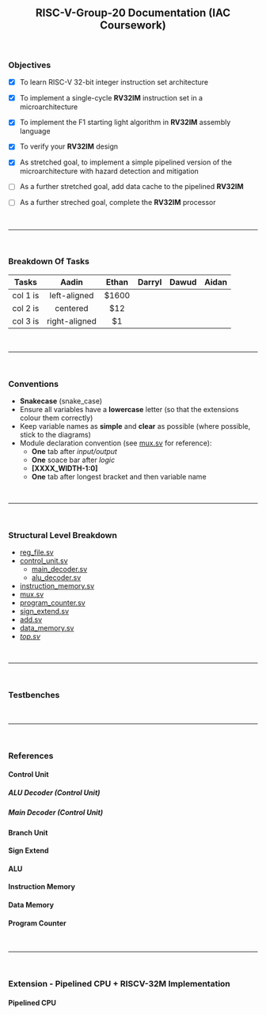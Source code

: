 <center>

## RISC-V-Group-20 Documentation (IAC Coursework)

</center>

<br>

### **Objectives**

- [x] To learn RISC-V 32-bit integer instruction set architecture 
- [x] To implement a single-cycle **RV32IM** instruction set in a microarchitecture
- [x] To implement the F1 starting light algorithm in **RV32IM** assembly language
- [x] To verify your **RV32IM** design
- [x] As stretched goal, to implement a simple pipelined version of the microarchitecture with hazard detection and mitigation
- [ ] As a further stretched goal, add data cache to the pipelined **RV32IM**
- [ ] As a further streched goal, complete the **RV32IM** processor


<br>

---

<br>


### Breakdown Of Tasks


<div align = "center">

| Tasks    |      Aadin      |  Ethan | Darryl | Dawud | Aidan |
|:----------:|:-------------:|:------:|:------:|:-----:|:-----:|
| col 1 is |  left-aligned | $1600 ||||
| col 2 is |    centered   |   $12 ||||
| col 3 is | right-aligned |    $1 ||||


</div>


<br>

---

<br>

### **Conventions**

- **Snakecase** (snake_case)
- Ensure all variables have a **lowercase** letter (so that the extensions colour them correctly)
- Keep variable names as **simple** and **clear** as possible (where possible, stick to the diagrams)
- Module declaration convention (see [mux.sv](rtl/mux.sv) for reference):
    - **One** tab after _input/output_ 
    - **One** soace bar after _logic_ 
    - **[XXXX_WIDTH-1:0]** 
    - **One** tab after longest bracket and then variable name
<br>

---

<br>

### **Structural Level Breakdown**

- [reg_file.sv](rtl/reg_file.sv)
- [control_unit.sv](rtl/control_unit.sv)
    - [main_decoder.sv](rtl/main_decoder.sv)
    - [alu_decoder.sv](rtl/alu_decoder.sv)
- [instruction_memory.sv](rtl/instruction_memory.sv)
- [mux.sv](rtl/mux.sv)
- [program_counter.sv](rtl/program_counter.sv)
- [sign_extend.sv](rtl/sign_extend.sv)
- [add.sv](rtl/add.sv)
- [data_memory.sv](rtl/data_memory.sv)
- [_top.sv_](rtl/top.sv) 



<br>

---

<br>

### Testbenches


<br>

---

<br>

### References

#### Control Unit

##### ALU Decoder (Control Unit)

<center>

</center>

##### Main Decoder (Control Unit)

<center>

</center>

#### Branch Unit
    
<center>

</center>

#### Sign Extend

<center>

</center>

#### ALU

<center>

</center>

#### Instruction Memory

<center>

</center>

#### Data Memory

<center>

</center>

#### Program Counter

<center>



</center>

<br>

---

<br>

### Extension - Pipelined CPU + RISCV-32M Implementation

#### Pipelined CPU